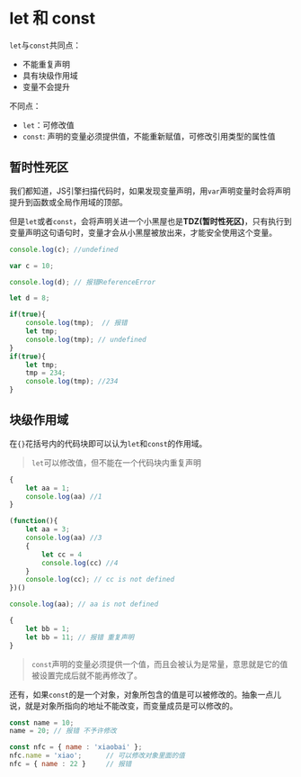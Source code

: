 # let 和 const

`let`与`const`共同点：

- 不能重复声明
- 具有块级作用域
- 变量不会提升

不同点：

- `let`：可修改值
- `const`: 声明的变量必须提供值，不能重新赋值，可修改引用类型的属性值


## 暂时性死区

我们都知道，JS引擎扫描代码时，如果发现变量声明，用`var`声明变量时会将声明提升到函数或全局作用域的顶部。

但是`let`或者`const`，会将声明关进一个小黑屋也是**TDZ(暂时性死区)**，只有执行到变量声明这句语句时，变量才会从小黑屋被放出来，才能安全使用这个变量。

```js
console.log(c); //undefined

var c = 10;

console.log(d); // 报错ReferenceError

let d = 8;

if(true){
    console.log(tmp);  // 报错
    let tmp;
    console.log(tmp); // undefined
}
if(true){
    let tmp;
    tmp = 234;
    console.log(tmp); //234
}
```

## 块级作用域

在`{}`花括号内的代码块即可以认为`let`和`const`的作用域。

> `let`可以修改值，但不能在一个代码块内重复声明

```js
{
    let aa = 1;
    console.log(aa) //1
}

(function(){
    let aa = 3;
    console.log(aa) //3
    {
        let cc = 4
        console.log(cc) //4
    }
    console.log(cc); // cc is not defined
})()

console.log(aa); // aa is not defined

{
    let bb = 1;
    let bb = 11; // 报错 重复声明
}
```

> `const`声明的变量必须提供一个值，而且会被认为是常量，意思就是它的值被设置完成后就不能再修改了。

还有，如果`const`的是一个对象，对象所包含的值是可以被修改的。抽象一点儿说，就是对象所指向的地址不能改变，而变量成员是可以修改的。

```js
const name = 10;
name = 20; // 报错 不予许修改

const nfc = { name : 'xiaobai' };
nfc.name = 'xiao';      // 可以修改对象里面的值
nfc = { name : 22 }     // 报错
```